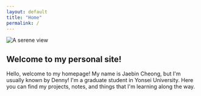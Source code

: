 ```yaml
---
layout: default
title: "Home"
permalink: /
---
```


<p><img src="{{ '/assets/img/uyuni_personal.jpeg' | relative_url }}" alt="A serene view" /></p>
<div class="post">
  <article>
    <h1>Welcome to my personal site!</h1>
    <p>Hello, welcome to my homepage! My name is Jaebin Cheong, but I'm usually known by Denny! I'm a graduate student in Yonsei University. Here you can find my projects, notes, and things that I'm learning along the way.</p> 
  </article>
</div>

